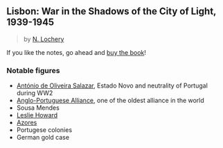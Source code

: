 ## Lisbon: War in the Shadows of the City of Light, 1939-1945

> by [N. Lochery](https://www.goodreads.com/author/show/337822.Neill_Lochery)

If you like the notes, go ahead and [buy the book](https://www.goodreads.com/book/show/11567065-lisbon)!

### Notable figures

* [António de Oliveira Salazar](https://en.wikipedia.org/wiki/Ant%C3%B3nio_de_Oliveira_Salazar), Estado Novo and neutrality of Portugal during WW2
* [Anglo-Portuguese Alliance](https://en.wikipedia.org/wiki/Anglo-Portuguese_Alliance#Second_World_War), one of the oldest alliance in the world
* Sousa Mendes
* [Leslie Howard](https://en.wikipedia.org/wiki/Leslie_Howard)
* [Azores](https://en.wikipedia.org/wiki/Azores)
* Portugese colonies
* German gold case
